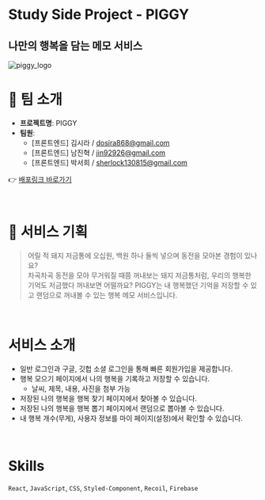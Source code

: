 # Study Side Project - PIGGY
## 나만의 행복을 담는 메모 서비스
![piggy_logo](https://user-images.githubusercontent.com/50124980/198590144-2f8895a3-0ba6-4b9c-89a9-a9b1df3e838b.png)

# 📝 팀 소개
- **프로젝트명**: PIGGY
- **팀원**:
  - [프론트엔드] 김시라 / dosira868@gmail.com
  - [프론트엔드] 남진혁 / jin92926@gmail.com
  - [프론트엔드] 박서희 / sherlock130815@gmail.com
  
👉 [배포링크 바로가기](https://www.piggybank.tk/)

<br>

# 🐷 서비스 기획
> 어릴 적 돼지 저금통에 오십원, 백원 하나 둘씩 넣으며 동전을 모아본 경험이 있나요? <br/>
차곡차곡 동전을 모아 무거워질 때쯤 꺼내보는 돼지 저금통처럼, 우리의 행복한 기억도 저금했다 꺼내보면 어떨까요?
PIGGY는 내 행복했던 기억을 저장할 수 있고 랜덤으로 꺼내볼 수 있는 행복 메모 서비스입니다.

<br>

# 서비스 소개
- 일반 로그인과 구글, 깃헙 소셜 로그인을 통해 빠른 회원가입을 제공합니다.
- 행복 모으기 페이지에서 나의 행복을 기록하고 저장할 수 있습니다.
  - 날씨, 제목, 내용, 사진을 첨부 가능
- 저장된 나의 행복을 행복 찾기 페이지에서 찾아볼 수 있습니다.
- 저장된 나의 행복을 행복 뽑기 페이지에서 랜덤으로 뽑아볼 수 있습니다.
- 내 행복 개수(무게), 사용자 정보를 마이 페이지(설정)에서 확인할 수 있습니다.

<br>

# Skills
`React`, `JavaScript`, `CSS`, `Styled-Component`, `Recoil`, `Firebase`




